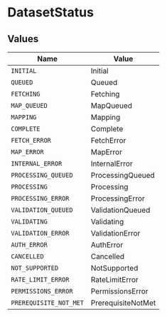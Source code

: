 # DatasetStatus


## Values

| Name                   | Value                  |
| ---------------------- | ---------------------- |
| `INITIAL`              | Initial                |
| `QUEUED`               | Queued                 |
| `FETCHING`             | Fetching               |
| `MAP_QUEUED`           | MapQueued              |
| `MAPPING`              | Mapping                |
| `COMPLETE`             | Complete               |
| `FETCH_ERROR`          | FetchError             |
| `MAP_ERROR`            | MapError               |
| `INTERNAL_ERROR`       | InternalError          |
| `PROCESSING_QUEUED`    | ProcessingQueued       |
| `PROCESSING`           | Processing             |
| `PROCESSING_ERROR`     | ProcessingError        |
| `VALIDATION_QUEUED`    | ValidationQueued       |
| `VALIDATING`           | Validating             |
| `VALIDATION_ERROR`     | ValidationError        |
| `AUTH_ERROR`           | AuthError              |
| `CANCELLED`            | Cancelled              |
| `NOT_SUPPORTED`        | NotSupported           |
| `RATE_LIMIT_ERROR`     | RateLimitError         |
| `PERMISSIONS_ERROR`    | PermissionsError       |
| `PREREQUISITE_NOT_MET` | PrerequisiteNotMet     |